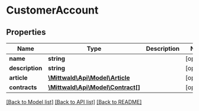 # CustomerAccount

## Properties
Name | Type | Description | Notes
------------ | ------------- | ------------- | -------------
**name** | **string** |  | [optional] 
**description** | **string** |  | [optional] 
**article** | [**\Mittwald\Api\Model\Article**](Article.md) |  | [optional] 
**contracts** | [**\Mittwald\Api\Model\Contract[]**](Contract.md) |  | [optional] 

[[Back to Model list]](../../README.md#documentation-for-models) [[Back to API list]](../../README.md#documentation-for-api-endpoints) [[Back to README]](../../README.md)

